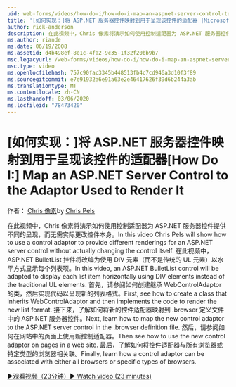 ```yaml
---
uid: web-forms/videos/how-do-i/how-do-i-map-an-aspnet-server-control-to-the-adaptor-used-to-render-it
title: '[如何实现：]将 ASP.NET 服务器控件映射到用于呈现该控件的适配器 |Microsoft Docs'
author: rick-anderson
description: 在此视频中，Chris 像素将演示如何使用控制适配器为 ASP.NET 服务器控件提供不同的呈现，而无需实际更改 c 。
ms.author: riande
ms.date: 06/19/2008
ms.assetid: d4b498ef-8e1c-4fa2-9c35-1f32f20bb9b7
msc.legacyurl: /web-forms/videos/how-do-i/how-do-i-map-an-aspnet-server-control-to-the-adaptor-used-to-render-it
msc.type: video
ms.openlocfilehash: 757c90fac3345b448513fb4c7cd946a3d10f3f89
ms.sourcegitcommit: e7e91932a6e91a63e2e46417626f39d6b244a3ab
ms.translationtype: MT
ms.contentlocale: zh-CN
ms.lasthandoff: 03/06/2020
ms.locfileid: "78473420"
---
```

# <a name="how-do-i-map-an-aspnet-server-control-to-the-adaptor-used-to-render-it"></a><span data-ttu-id="e8cf0-103">[如何实现：]将 ASP.NET 服务器控件映射到用于呈现该控件的适配器</span><span class="sxs-lookup"><span data-stu-id="e8cf0-103">[How Do I:] Map an ASP.NET Server Control to the Adaptor Used to Render It</span></span>

<span data-ttu-id="e8cf0-104">作者： [Chris 像素](https://twitter.com/chrispels)</span><span class="sxs-lookup"><span data-stu-id="e8cf0-104">by [Chris Pels](https://twitter.com/chrispels)</span></span>

<span data-ttu-id="e8cf0-105">在此视频中，Chris 像素将演示如何使用控制适配器为 ASP.NET 服务器控件提供不同的呈现，而无需实际更改控件本身。</span><span class="sxs-lookup"><span data-stu-id="e8cf0-105">In this video Chris Pels will show how to use a control adaptor to provide different renderings for an ASP.NET server control without actually changing the control itself.</span></span> <span data-ttu-id="e8cf0-106">在此视频中，ASP.NET BulletList 控件将改编为使用 DIV 元素（而不是传统的 UL 元素）以水平方式显示每个列表项。</span><span class="sxs-lookup"><span data-stu-id="e8cf0-106">In this video, an ASP.NET BulletList control will be adapted to display each list item horizontally using DIV elements instead of the traditional UL elements.</span></span> <span data-ttu-id="e8cf0-107">首先，请参阅如何创建继承 WebControlAdaptor 的类，然后实现代码以呈现新的列表格式。</span><span class="sxs-lookup"><span data-stu-id="e8cf0-107">First, see how to create a class that inherits WebControlAdaptor and then implements the code to render the new list format.</span></span> <span data-ttu-id="e8cf0-108">接下来，了解如何将新的控件适配器映射到 .browser 定义文件中的 ASP.NET 服务器控件。</span><span class="sxs-lookup"><span data-stu-id="e8cf0-108">Next, learn how to map the new control adaptor to the ASP.NET server control in the .browser definition file.</span></span> <span data-ttu-id="e8cf0-109">然后，请参阅如何在网站中的页面上使用新控制适配器。</span><span class="sxs-lookup"><span data-stu-id="e8cf0-109">Then see how to use the new control adaptor on pages in a web site.</span></span> <span data-ttu-id="e8cf0-110">最后，了解如何将控件适配器与所有浏览器或特定类型的浏览器相关联。</span><span class="sxs-lookup"><span data-stu-id="e8cf0-110">Finally, learn how a control adaptor can be associated with either all browsers or specific types of browsers.</span></span>

[<span data-ttu-id="e8cf0-111">&#9654;观看视频（23分钟）</span><span class="sxs-lookup"><span data-stu-id="e8cf0-111">&#9654; Watch video (23 minutes)</span></span>](https://channel9.msdn.com/Blogs/ASP-NET-Site-Videos/how-do-i-map-an-aspnet-server-control-to-the-adaptor-used-to-render-it)
